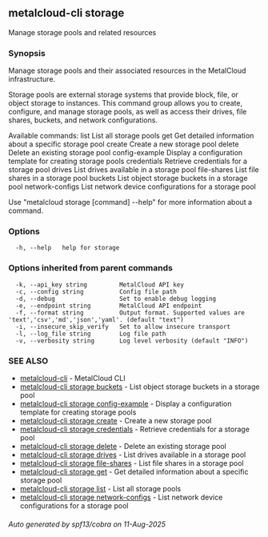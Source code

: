 ## metalcloud-cli storage

Manage storage pools and related resources

### Synopsis

Manage storage pools and their associated resources in the MetalCloud infrastructure.

Storage pools are external storage systems that provide block, file, or object storage
to instances. This command group allows you to create, configure, and manage storage
pools, as well as access their drives, file shares, buckets, and network configurations.

Available commands:
  list             List all storage pools
  get              Get detailed information about a specific storage pool
  create           Create a new storage pool
  delete           Delete an existing storage pool
  config-example   Display a configuration template for creating storage pools
  credentials      Retrieve credentials for a storage pool
  drives           List drives available in a storage pool
  file-shares      List file shares in a storage pool
  buckets          List object storage buckets in a storage pool
  network-configs  List network device configurations for a storage pool

Use "metalcloud storage [command] --help" for more information about a command.

### Options

```
  -h, --help   help for storage
```

### Options inherited from parent commands

```
  -k, --api_key string         MetalCloud API key
  -c, --config string          Config file path
  -d, --debug                  Set to enable debug logging
  -e, --endpoint string        MetalCloud API endpoint
  -f, --format string          Output format. Supported values are 'text','csv','md','json','yaml'. (default "text")
  -i, --insecure_skip_verify   Set to allow insecure transport
  -l, --log_file string        Log file path
  -v, --verbosity string       Log level verbosity (default "INFO")
```

### SEE ALSO

* [metalcloud-cli](metalcloud-cli.md)	 - MetalCloud CLI
* [metalcloud-cli storage buckets](metalcloud-cli_storage_buckets.md)	 - List object storage buckets in a storage pool
* [metalcloud-cli storage config-example](metalcloud-cli_storage_config-example.md)	 - Display a configuration template for creating storage pools
* [metalcloud-cli storage create](metalcloud-cli_storage_create.md)	 - Create a new storage pool
* [metalcloud-cli storage credentials](metalcloud-cli_storage_credentials.md)	 - Retrieve credentials for a storage pool
* [metalcloud-cli storage delete](metalcloud-cli_storage_delete.md)	 - Delete an existing storage pool
* [metalcloud-cli storage drives](metalcloud-cli_storage_drives.md)	 - List drives available in a storage pool
* [metalcloud-cli storage file-shares](metalcloud-cli_storage_file-shares.md)	 - List file shares in a storage pool
* [metalcloud-cli storage get](metalcloud-cli_storage_get.md)	 - Get detailed information about a specific storage pool
* [metalcloud-cli storage list](metalcloud-cli_storage_list.md)	 - List all storage pools
* [metalcloud-cli storage network-configs](metalcloud-cli_storage_network-configs.md)	 - List network device configurations for a storage pool

###### Auto generated by spf13/cobra on 11-Aug-2025
